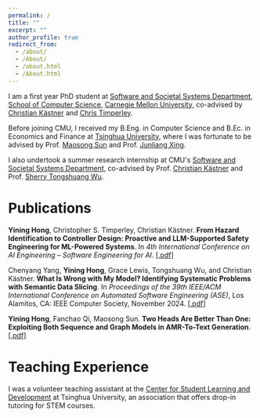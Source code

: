 ```yaml
---
permalink: /
title: ""
excerpt: ""
author_profile: true
redirect_from: 
  - /about/
  - /About/
  - /about.html
  - /About.html
---
```


I am a first year PhD student at [Software and Societal Systems Department](https://s3d.cmu.edu/), [School of Computer Science](https://www.cs.cmu.edu/), [Carnegie Mellon University](https://www.cmu.edu/), co-advised by [Christian Kästner](https://www.cs.cmu.edu/~ckaestne/) and [Chris Timperley](https://chris.timperley.info/).

Before joining CMU, I received my B.Eng. in Computer Science and B.Ec. in Economics and Finance at [Tsinghua University](https://www.tsinghua.edu.cn/en/), where I was fortunate to be advised by Prof. [Maosong Sun](https://scholar.google.com.au/citations?hl=en&user=zIgT0HMAAAAJ) and Prof. [Junliang Xing](https://pi.cs.tsinghua.edu.cn/lab/people/jlxing/en/).

I also undertook a summer research internship at CMU's [Software and Societal Systems Department](https://s3d.cmu.edu/), co-advised by Prof. [Christian Kästner](https://www.cs.cmu.edu/~ckaestne/) and Prof. [Sherry Tongshuang Wu](https://www.cs.cmu.edu/~sherryw/).

# Publications

**Yining Hong**, Christopher S. Timperley, Christian Kästner. **From Hazard Identification to Controller Design: Proactive and LLM-Supported Safety Engineering for ML-Powered Systems**. In *4th International Conference on AI Engineering – Software Engineering for AI*. [\[.pdf\]](http://hyn0027.github.io/files/From_Hazard_Identification_to_Controller_Design.pdf)

Chenyang Yang, **Yining Hong**, Grace Lewis, Tongshuang Wu, and Christian Kästner. **What Is Wrong with My Model? Identifying Systematic Problems with Semantic Data Slicing**. In *Proceedings of the 39th IEEE/ACM International Conference on Automated Software Engineering (ASE)*, Los Alamitos, CA: IEEE Computer Society, November 2024. [\[.pdf\]](http://hyn0027.github.io/files/What_is_Wrong_with_My_Model.pdf)

**Yining Hong**, Fanchao Qi, Maosong Sun. **Two Heads Are Better Than One: Exploiting Both Sequence and Graph Models in AMR-To-Text Generation**. [\[.pdf\]](http://hyn0027.github.io/files/DualGen.pdf)

# Teaching Experience

I was a volunteer teaching assistant at the [Center for Student Learning and Development](https://learning.tsinghua.edu.cn/zxgk/ywjs.htm) at Tsinghua University, an association that offers drop-in tutoring for STEM courses.
